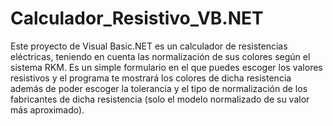 # Calculador_Resistivo_VB.NET
Este proyecto de Visual Basic.NET es un calculador de resistencias eléctricas, teniendo en cuenta las normalización de sus colores según el sistema  RKM.
Es un simple formulario en el que puedes escoger los valores resistivos y el programa te mostrará los colores de dicha resistencia además de poder escoger la tolerancia y el tipo de normalización de los fabricantes de dicha resistencia (solo el modelo normalizado de su valor más aproximado).
